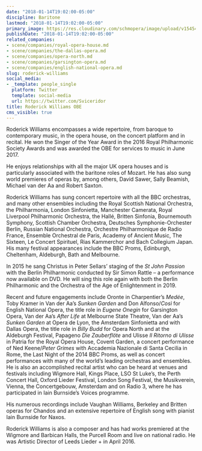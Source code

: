 ```yaml
---
date: "2018-01-14T19:02:00-05:00"
discipline: Baritone
lastmod: "2018-01-14T19:02:00-05:00"
primary_image: https://res.cloudinary.com/schmopera/image/upload/v1545409169/media/webhook-uploads/1515974325742/Roderick-Williams-Groves-Artists.jpg.jpg
publishDate: "2018-01-14T19:02:00-05:00"
related_companies:
- scene/companies/royal-opera-house.md
- scene/companies/the-dallas-opera.md
- scene/companies/opera-north.md
- scene/companies/garsington-opera.md
- scene/companies/english-national-opera.md
slug: roderick-williams
social_media:
- _template: people_single
  platform: Twitter
  template: social-media
  url: https://twitter.com/Sviceridor
title: Roderick Williams OBE
cms_visible: true
---
```


Roderick Williams encompasses a wide repertoire, from baroque to contemporary music, in the opera house, on the concert platform and in recital. He won the Singer of the Year Award in the 2016 Royal Philharmonic Society Awards and was awarded the OBE for services to music in June 2017.

He enjoys relationships with all the major UK opera houses and is particularly associated with the baritone roles of Mozart. He has also sung world premieres of operas by, among others, David Sawer, Sally Beamish, Michael van der Aa and Robert Saxton.

Roderick Williams has sung concert repertoire with all the BBC orchestras, and many other ensembles including the Royal Scottish National Orchestra, the Philharmonia, London Sinfonietta, Manchester Camerata, Royal Liverpool Philharmonic Orchestra, the Hallé, Britten Sinfonia, Bournemouth Symphony, Scottish Chamber Orchestra, Deutsches Symphonie-Orchester Berlin, Russian National Orchestra, Orchestre Philharmonique de Radio France, Ensemble Orchestral de Paris, Academy of Ancient Music, The Sixteen, Le Concert Spirituel, Rias Kammerchor and Bach Collegium Japan. His many festival appearances include the BBC Proms, Edinburgh, Cheltenham, Aldeburgh, Bath and Melbourne.

In 2015 he sang Christus in Peter Sellars’ staging of the *St John Passion* with the Berlin Philharmonic conducted by Sir Simon Rattle – a performance now available on DVD.  He will sing this role again with both the Berlin Philharmonic and the Orchestra of the Age of Enlightenment in 2019.

Recent and future engagements include Oronte in Charpentier’s *Medée*, Toby Kramer in Van der Aa’s *Sunken Garden* and Don Alfonso/*Così* for English National Opera, the title role in *Eugene Onegin* for Garsington Opera, Van der Aa’s *After Life* at Melbourne State Theatre, Van der Aa’s *Sunken Garden* at Opera de Lyon, the Amsterdam Sinfonietta and with Dallas Opera, the title role in *Billy Budd* for Opera North and at the Aldeburgh Festival, Papageno *Die Zauberflöte* and Ulisse *Il Ritorno di Ulisse* in Patria for the Royal Opera House, Covent Garden, a concert performance of Ned Keene/*Peter Grimes* with Accademia Nazionale di Santa Cecilia in Rome, the Last Night of the 2014 BBC Proms, as well as concert performances with many of the world’s leading orchestras and ensembles. He is also an accomplished recital artist who can be heard at venues and festivals including Wigmore Hall, Kings Place, LSO St Luke’s, the Perth Concert Hall, Oxford Lieder Festival, London Song Festival, the Musikverein, Vienna, the Concertgebouw, Amsterdam and on Radio 3, where he has participated in Iain Burnside’s Voices programme.

His numerous recordings include Vaughan Williams, Berkeley and Britten operas for Chandos and an extensive repertoire of English song with pianist Iain Burnside for Naxos.

Roderick Williams is also a composer and has had works premiered at the Wigmore and Barbican Halls, the Purcell Room and live on national radio. He was Artistic Director of Leeds Lieder + in April 2016.
